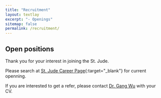 ```yaml
---
title: "Recruitment"
layout: textlay
excerpt: "- Openings"
sitemap: false
permalink: /recruitment/
---
```


## Open positions

Thank you for your interest in joining the St. Jude.

Please search at [St. Jude Career Page](https://jobs-stjude.icims.com/jobs/search?ss=1&searchKeyword=Bioinformatics&searchCategory=&searchZip=&searchRadius=20){:target="_blank"} for current openning. 

If you are interested to get a refer, please contact [Dr. Gang Wu](mailto:gang.wu#stjude.org?subject=[Refer]) with your CV.

